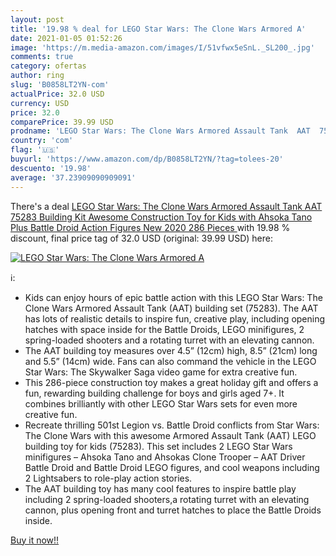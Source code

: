 ```yaml
---
layout: post
title: '19.98 % deal for LEGO Star Wars: The Clone Wars Armored A'
date: 2021-01-05 01:52:26
image: 'https://m.media-amazon.com/images/I/51vfwx5eSnL._SL200_.jpg'
comments: true
category: ofertas
author: ring
slug: 'B0858LT2YN-com'
actualPrice: 32.0 USD
currency: USD
price: 32.0
comparePrice: 39.99 USD
prodname: 'LEGO Star Wars: The Clone Wars Armored Assault Tank  AAT  75283 Building Kit  Awesome Construction Toy for Kids with Ahsoka Tano Plus Battle Droid Action Figures  New 2020  286 Pieces '
country: 'com'
flag: '🇺🇸'
buyurl: 'https://www.amazon.com/dp/B0858LT2YN/?tag=tolees-20'
descuento: '19.98'
average: '37.23909090909091'
---
```


There's a deal [LEGO Star Wars: The Clone Wars Armored Assault Tank  AAT  75283 Building Kit  Awesome Construction Toy for Kids with Ahsoka Tano Plus Battle Droid Action Figures  New 2020  286 Pieces ](https://www.amazon.com/dp/B0858LT2YN/?tag=tolees-20)  with  19.98 % discount, final price tag of  32.0 USD (original: 39.99 USD) here:

[![LEGO Star Wars: The Clone Wars Armored A](https://m.media-amazon.com/images/I/51vfwx5eSnL._SL200_.jpg)](https://www.amazon.com/dp/B0858LT2YN/?tag=tolees-20)

ℹ️:

- Kids can enjoy hours of epic battle action with this LEGO Star Wars: The Clone Wars Armored Assault Tank (AAT) building set (75283). The AAT has lots of realistic details to inspire fun, creative play, including opening hatches with space inside for the Battle Droids, LEGO minifigures, 2 spring-loaded shooters and a rotating turret with an elevating cannon.
- The AAT building toy measures over 4.5” (12cm) high, 8.5” (21cm) long and 5.5” (14cm) wide. Fans can also command the vehicle in the LEGO Star Wars: The Skywalker Saga video game for extra creative fun.
- This 286-piece construction toy makes a great holiday gift and offers a fun, rewarding building challenge for boys and girls aged 7+. It combines brilliantly with other LEGO Star Wars sets for even more creative fun.
- Recreate thrilling 501st Legion vs. Battle Droid conflicts from Star Wars: The Clone Wars with this awesome Armored Assault Tank (AAT) LEGO building toy for kids (75283). This set includes 2 LEGO Star Wars minifigures – Ahsoka Tano and Ahsokas Clone Trooper – AAT Driver Battle Droid and Battle Droid LEGO figures, and cool weapons including 2 Lightsabers to role-play action stories.
- The AAT building toy has many cool features to inspire battle play including 2 spring-loaded shooters,a rotating turret with an elevating cannon, plus opening front and turret hatches to place the Battle Droids inside.

[Buy it now!!](https://www.amazon.com/dp/B0858LT2YN/?tag=tolees-20)
